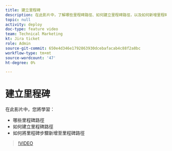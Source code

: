 ```yaml
---
title: 建立里程碑
description: 在此影片中，了解哪些里程碑路徑、如何建立里程碑路徑，以及如何新增里程碑步驟。
topic: null
activity: deploy
doc-type: feature video
team: Technical Marketing
kt: Jira ticket
role: Admin
source-git-commit: 650e4d346e1792863930dcebafacab4c88f2a8bc
workflow-type: tm+mt
source-wordcount: '47'
ht-degree: 0%

---
```


# 建立里程碑

在此影片中，您將學習：

* 哪些里程碑路徑
* 如何建立里程碑路徑
* 如何將里程碑步驟新增至里程碑路徑

>[!VIDEO](https://video.tv.adobe.com/v/335204/?quality=12&learn=on)
